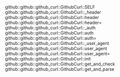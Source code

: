 github::github::github_curl::GithubCurl::SELF
github::github::github_curl::GithubCurl::_header
github::github::github_curl::GithubCurl::header
github::github::github_curl::GithubCurl::header=
github::github::github_curl::GithubCurl::_auth
github::github::github_curl::GithubCurl::auth
github::github::github_curl::GithubCurl::auth=
github::github::github_curl::GithubCurl::_user_agent
github::github::github_curl::GithubCurl::user_agent
github::github::github_curl::GithubCurl::user_agent=
github::github::github_curl::GithubCurl::init
github::github::github_curl::GithubCurl::get_and_check
github::github::github_curl::GithubCurl::get_and_parse